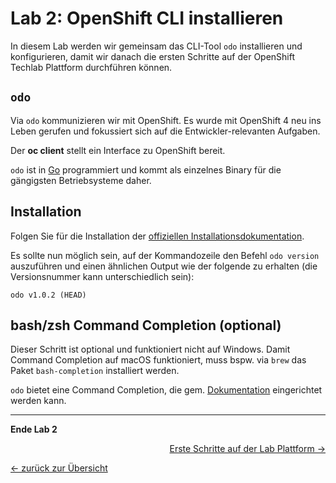 # Lab 2: OpenShift CLI installieren

In diesem Lab werden wir gemeinsam das CLI-Tool `odo` installieren und konfigurieren, damit wir danach die ersten Schritte auf der OpenShift Techlab Plattform durchführen können.

## `odo`

Via `odo` kommunizieren wir mit OpenShift. Es wurde mit OpenShift 4 neu ins Leben gerufen und fokussiert sich auf die Entwickler-relevanten Aufgaben.

Der __oc client__ stellt ein Interface zu OpenShift bereit.

`odo` ist in [Go](https://github.com/openshift/odo) programmiert und kommt als einzelnes Binary für die gängigsten Betriebsysteme daher.

## Installation

Folgen Sie für die Installation der [offiziellen Installationsdokumentation](https://docs.openshift.com/container-platform/4.2/cli_reference/openshift_developer_cli/installing-odo.html).

Es sollte nun möglich sein, auf der Kommandozeile den Befehl `odo version` auszuführen und einen ähnlichen Output wie der folgende zu erhalten (die Versionsnummer kann unterschiedlich sein):

```
odo v1.0.2 (HEAD)
```

## bash/zsh Command Completion (optional)

Dieser Schritt ist optional und funktioniert nicht auf Windows. Damit Command Completion auf macOS funktioniert, muss bspw. via `brew` das Paket `bash-completion` installiert werden.

`odo` bietet eine Command Completion, die gem. [Dokumentation](https://docs.openshift.com/container-platform/4.2/cli_reference/openshift_developer_cli/configuring-the-odo-cli.html#using-command-completion_configuring-the-odo-cli) eingerichtet werden kann.

---

__Ende Lab 2__

<p width="100px" align="right"><a href="03_first_steps.md">Erste Schritte auf der Lab Plattform →</a></p>

[← zurück zur Übersicht](../README.md)
